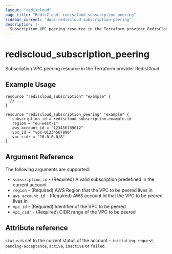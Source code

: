 ```yaml
---
layout: "rediscloud"
page_title: "RedisCloud: rediscloud_subscription_peering"
sidebar_current: "docs-rediscloud-subscription-peering"
description: |-
  Subscription VPC peering resource in the Terraform provider RedisCloud.
---
```


# rediscloud_subscription_peering

Subscription VPC peering resource in the Terraform provider RedisCloud.

## Example Usage

```hcl
resource "rediscloud_subscription" "example" {
  // ...
}

resource "rediscloud_subscription_peering" "example" {
   subscription_id = rediscloud_subscription.example.id
   region = "eu-west-1"
   aws_account_id = "123456789012"
   vpc_id = "vpc-01234567890"
   vpc_cidr = "10.0.0.0/8"
}
```

## Argument Reference

The following arguments are supported:

* `subscription_id` - (Required) A valid subscription predefined in the current account
* `region` - (Required) AWS Region that the VPC to be peered lives in
* `aws_account_id` - (Required) AWS account id that the VPC to be peered lives in
* `vpc_id` - (Required) Identifier of the VPC to be peered
* `vpc_cidr` - (Required) CIDR range of the VPC to be peered 

## Attribute reference

`status` is set to the current status of the account - `initiating-request`, `pending-acceptance`, `active`, `inactive` or `failed`.
